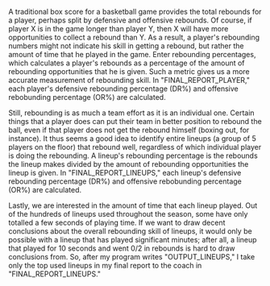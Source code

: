 A traditional box score for a basketball game provides the total rebounds for a player, perhaps split by defensive and offensive rebounds. Of course, if player X is in the game longer than player Y, then X will have more opportunities to collect a rebound than Y. As a result, a player's rebounding numbers might not indicate his skill in getting a rebound, but rather the amount of time that he played in the game. Enter rebounding percentages, which calculates a player's rebounds as a percentage of the amount of rebounding opportunities that he is given. Such a metric gives us a more accurate measurement of rebounding skill. In "FINAL_REPORT_PLAYER," each player's defensive rebounding percentage (DR%) and offensive rebobunding percentage (OR%) are calculated.

Still, rebounding is as much a team effort as it is an individual one. Certain things that a player does can put their team in better position to rebound the ball, even if that player does not get the rebound himself (boxing out, for instance). It thus seems a good idea to identify entire lineups (a group of 5 players on the floor) that rebound well, regardless of which individual player is doing the rebounding. A lineup's rebounding percentage is the rebounds the lineup makes divided by the amount of rebounding opportunities the lineup is given. In "FINAL_REPORT_LINEUPS," each lineup's defensive rebounding percentage (DR%) and offensive rebobunding percentage (OR%) are calculated.

Lastly, we are interested in the amount of time that each lineup played. Out of the hundreds of lineups used throughout the season, some have only totalled a few seconds of playing time. If we want to draw decent conclusions about the overall rebounding skill of lineups, it would only be possible with a lineup that has played significant minutes; after all, a lineup that played for 10 seconds and went 0/2 in rebounds is hard to draw conclusions from. So, after my program writes "OUTPUT_LINEUPS," I take only the top used lineups in my final report to the coach in "FINAL_REPORT_LINEUPS."
 
